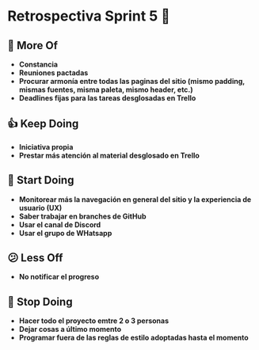 ﻿# Retrospectiva Sprint 5 🚀

## 🤩 More Of

- **Constancia**
- **Reuniones pactadas**
- **Procurar armonía entre todas las paginas del sitio (mismo padding, mismas fuentes, misma paleta, mismo header, etc.)**
- **Deadlines fijas para las tareas desglosadas en Trello**

## 👍 Keep Doing

- **Iniciativa propia**
- **Prestar más atención al material desglosado en Trello**

## 💪 Start Doing

- **Monitorear más la navegación en general del sitio y la experiencia de usuario (UX)**
- **Saber trabajar en branches de GitHub**
- **Usar el canal de Discord**
- **Usar el grupo de WHatsapp**

## 😕 Less Off

- **No notificar el progreso**

## 🚫 Stop Doing

- **Hacer todo el proyecto emtre 2 o 3 personas**
- **Dejar cosas a último momento**
- **Programar fuera de las reglas de estilo adoptadas hasta el momento**
